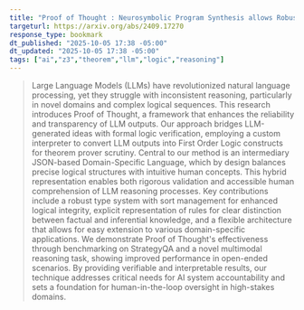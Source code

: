 ```yaml
---
title: "Proof of Thought : Neurosymbolic Program Synthesis allows Robust and Interpretable Reasoning"
targeturl: https://arxiv.org/abs/2409.17270
response_type: bookmark
dt_published: "2025-10-05 17:38 -05:00"
dt_updated: "2025-10-05 17:38 -05:00"
tags: ["ai","z3","theorem","llm","logic","reasoning"]
---
```


> Large Language Models (LLMs) have revolutionized natural language processing, yet they struggle with inconsistent reasoning, particularly in novel domains and complex logical sequences. This research introduces Proof of Thought, a framework that enhances the reliability and transparency of LLM outputs. Our approach bridges LLM-generated ideas with formal logic verification, employing a custom interpreter to convert LLM outputs into First Order Logic constructs for theorem prover scrutiny. Central to our method is an intermediary JSON-based Domain-Specific Language, which by design balances precise logical structures with intuitive human concepts. This hybrid representation enables both rigorous validation and accessible human comprehension of LLM reasoning processes. Key contributions include a robust type system with sort management for enhanced logical integrity, explicit representation of rules for clear distinction between factual and inferential knowledge, and a flexible architecture that allows for easy extension to various domain-specific applications. We demonstrate Proof of Thought's effectiveness through benchmarking on StrategyQA and a novel multimodal reasoning task, showing improved performance in open-ended scenarios. By providing verifiable and interpretable results, our technique addresses critical needs for AI system accountability and sets a foundation for human-in-the-loop oversight in high-stakes domains.